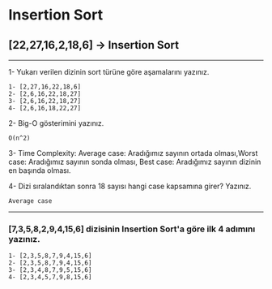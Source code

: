 # Insertion Sort

## [22,27,16,2,18,6] -> Insertion Sort
---
1- Yukarı verilen dizinin sort türüne göre aşamalarını yazınız.

    1- [2,27,16,22,18,6]
    2- [2,6,16,22,18,27]
    3- [2,6,16,22,18,27]
    4- [2,6,16,18,22,27]

2- Big-O gösterimini yazınız.

    O(n^2)

3- Time Complexity: Average case: Aradığımız sayının ortada olması,Worst case: Aradığımız sayının sonda olması, Best case: Aradığımız sayının dizinin en başında olması.

4- Dizi sıralandıktan sonra 18 sayısı hangi case kapsamına girer? Yazınız.

    Average case

---
### [7,3,5,8,2,9,4,15,6] dizisinin Insertion Sort'a göre ilk 4 adımını yazınız.

    1- [2,3,5,8,7,9,4,15,6]
    2- [2,3,5,8,7,9,4,15,6]
    3- [2,3,4,8,7,9,5,15,6]
    4- [2,3,4,5,7,9,8,15,6]